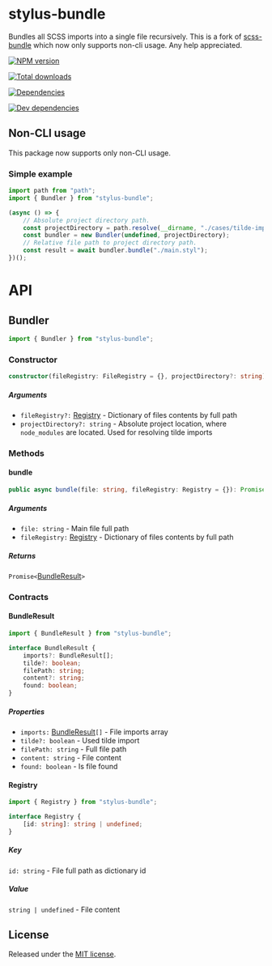 # stylus-bundle

Bundles all SCSS imports into a single file recursively. This is a fork of [scss-bundle](https://github.com/reactway/scss-bundle) which now only supports non-cli usage. Any help appreciated.

[![NPM version](https://img.shields.io/npm/v/stylus-bundle.svg?logo=npm)](https://www.npmjs.com/package/stylus-bundle)

[![Total downloads](https://img.shields.io/npm/dt/stylus-bundle.svg)](https://www.npmjs.com/package/stylus-bundle)

[![Dependencies](https://img.shields.io/david/ledzz/tiny-emitter.svg)](https://david-dm.org/ledzz/stylus-bundle)

[![Dev dependencies](https://img.shields.io/david/dev/ledzz/tiny-emitter.svg)](https://david-dm.org/ledzz/stylus-bundle?type=dev)

## Non-CLI usage
This package now supports only non-CLI usage.

### Simple example

```typescript
import path from "path";
import { Bundler } from "stylus-bundle";

(async () => {
    // Absolute project directory path.
    const projectDirectory = path.resolve(__dirname, "./cases/tilde-import");
    const bundler = new Bundler(undefined, projectDirectory);
    // Relative file path to project directory path.
    const result = await bundler.bundle("./main.styl");
})();
```

# API

## Bundler

```typescript
import { Bundler } from "stylus-bundle";
```

### Constructor

```ts
constructor(fileRegistry: FileRegistry = {}, projectDirectory?: string) {}
```

##### Arguments

-   `fileRegistry?:` [Registry](#registry) - Dictionary of files contents by full path
-   `projectDirectory?: string` - Absolute project location, where `node_modules` are located. Used for resolving tilde imports

### Methods

#### bundle

```typescript
public async bundle(file: string, fileRegistry: Registry = {}): Promise<BundleResult>
```

##### Arguments

-   `file: string` - Main file full path
-   `fileRegistry:` [Registry](#registry) - Dictionary of files contents by full path

##### Returns

`Promise<`[BundleResult](#bundleresult)`>`

### Contracts

#### BundleResult

```typescript
import { BundleResult } from "stylus-bundle";
```

```typescript
interface BundleResult {
    imports?: BundleResult[];
    tilde?: boolean;
    filePath: string;
    content?: string;
    found: boolean;
}
```

##### Properties

-   `imports:` [BundleResult](#bundleresult)`[]` - File imports array
-   `tilde?: boolean` - Used tilde import
-   `filePath: string` - Full file path
-   `content: string` - File content
-   `found: boolean` - Is file found

#### Registry

```typescript
import { Registry } from "stylus-bundle";
```

```typescript
interface Registry {
    [id: string]: string | undefined;
}
```

##### Key

`id: string` - File full path as dictionary id

##### Value

`string | undefined` - File content

## License

Released under the [MIT license](LICENSE).
